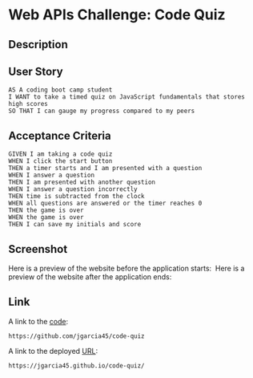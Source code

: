 # Web APIs Challenge: Code Quiz

## Description


## User Story

```
AS A coding boot camp student
I WANT to take a timed quiz on JavaScript fundamentals that stores high scores
SO THAT I can gauge my progress compared to my peers
```

## Acceptance Criteria
```
GIVEN I am taking a code quiz
WHEN I click the start button
THEN a timer starts and I am presented with a question
WHEN I answer a question
THEN I am presented with another question
WHEN I answer a question incorrectly
THEN time is subtracted from the clock
WHEN all questions are answered or the timer reaches 0
THEN the game is over
WHEN the game is over
THEN I can save my initials and score
```

## Screenshot
Here is a preview of the website before the application starts: ![]()
Here is a preview of the website after the application ends: ![]()

## Link

A link to the [code](https://github.com/jgarcia45/code-quiz):
```
https://github.com/jgarcia45/code-quiz
```

A link to the deployed [URL](https://jgarcia45.github.io/code-quiz/):
```
https://jgarcia45.github.io/code-quiz/
```